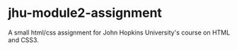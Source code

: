 # jhu-module2-assignment
A small html/css assignment for John Hopkins University's course on HTML and CSS3.

